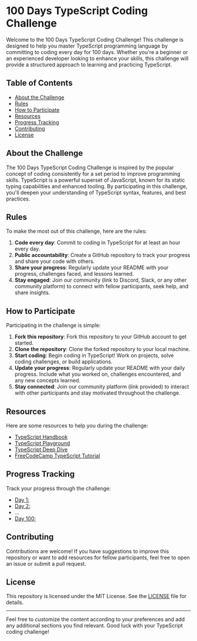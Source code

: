 
# 100 Days TypeScript Coding Challenge

Welcome to the 100 Days TypeScript Coding Challenge! This challenge is designed to help you master TypeScript programming language by committing to coding every day for 100 days. Whether you're a beginner or an experienced developer looking to enhance your skills, this challenge will provide a structured approach to learning and practicing TypeScript.

## Table of Contents

- [About the Challenge](#about-the-challenge)
- [Rules](#rules)
- [How to Participate](#how-to-participate)
- [Resources](#resources)
- [Progress Tracking](#progress-tracking)
- [Contributing](#contributing)
- [License](#license)

## About the Challenge

The 100 Days TypeScript Coding Challenge is inspired by the popular concept of coding consistently for a set period to improve programming skills. TypeScript is a powerful superset of JavaScript, known for its static typing capabilities and enhanced tooling. By participating in this challenge, you'll deepen your understanding of TypeScript syntax, features, and best practices.

## Rules

To make the most out of this challenge, here are the rules:

1. **Code every day**: Commit to coding in TypeScript for at least an hour every day.
2. **Public accountability**: Create a GitHub repository to track your progress and share your code with others.
3. **Share your progress**: Regularly update your README with your progress, challenges faced, and lessons learned.
4. **Stay engaged**: Join our community (link to Discord, Slack, or any other community platform) to connect with fellow participants, seek help, and share insights.

## How to Participate

Participating in the challenge is simple:

1. **Fork this repository**: Fork this repository to your GitHub account to get started.
2. **Clone the repository**: Clone the forked repository to your local machine.
3. **Start coding**: Begin coding in TypeScript! Work on projects, solve coding challenges, or build applications.
4. **Update your progress**: Regularly update your README with your daily progress. Include what you worked on, challenges encountered, and any new concepts learned.
5. **Stay connected**: Join our community platform (link provided) to interact with other participants and stay motivated throughout the challenge.

## Resources

Here are some resources to help you during the challenge:

- [TypeScript Handbook](https://www.typescriptlang.org/docs/)
- [TypeScript Playground](https://www.typescriptlang.org/play)
- [TypeScript Deep Dive](https://basarat.gitbook.io/typescript/)
- [FreeCodeCamp TypeScript Tutorial](https://www.freecodecamp.org/news/learning-typescript-with-free-tutorials/)

## Progress Tracking

Track your progress through the challenge:

- [Day 1: ]()
- [Day 2: ]()
- ...
- [Day 100: ]()

## Contributing

Contributions are welcome! If you have suggestions to improve this repository or want to add resources for fellow participants, feel free to open an issue or submit a pull request.

## License

This repository is licensed under the MIT License. See the [LICENSE](LICENSE) file for details.

---

Feel free to customize the content according to your preferences and add any additional sections you find relevant. Good luck with your TypeScript coding challenge!
